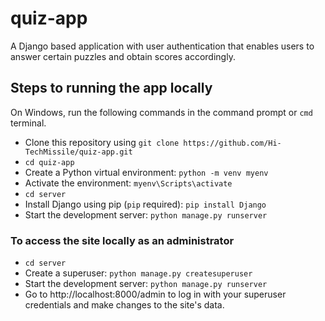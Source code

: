 # quiz-app
A Django based application with user authentication that enables users to answer certain puzzles and obtain scores accordingly.

## Steps to running the app locally
On Windows, run the following commands in the command prompt or `cmd` terminal.

- Clone this repository using `git clone https://github.com/Hi-TechMissile/quiz-app.git`
- `cd quiz-app`
- Create a Python virtual environment: `python -m venv myenv`
- Activate the environment: `myenv\Scripts\activate`
- `cd server`
- Install Django using pip (`pip` required): `pip install Django`
- Start the development server: `python manage.py runserver`

### To access the site locally as an administrator
- `cd server`
- Create a superuser: `python manage.py createsuperuser`
- Start the development server: `python manage.py runserver`
- Go to http://localhost:8000/admin to log in with your superuser credentials and make changes to the site's data.
